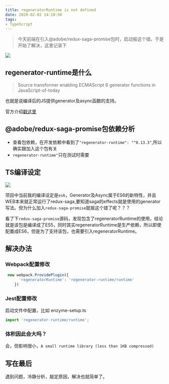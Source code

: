 ```yaml
---
title: regeneratorRuntime is not defined
date: 2020-02-02 14:19:50
tags:
- TypeScript
---
```

> 今天前端在引入@adobe/redux-saga-promise包时，启动报这个错。于是开始了解决，这里记录下

![](https://i.imgur.com/jmQxpPr.png)

## regenerator-runtime是什么
> Source transformer enabling ECMAScript 6 generator functions in JavaScript-of-today

也就是说编译后的JS提供generator及async函数的支持。

官方介绍[戳这里](https://github.com/facebook/regenerator/tree/master/packages/regenerator-runtime)

## @adobe/redux-saga-promise包依赖分析
- 查看包依赖，在开发依赖中看到了`"regenerator-runtime": "^0.13.3"`,所以确实跟加入这个包有关
- `regenerator-runtime"`只在测试时需要

## TS编译设定

![](https://i.imgur.com/pSVfw6G.png)

项目中当前我的编译设定是`es6`，Generator及Async属于ES6的新特性，并且WEB本来就正常运行了redux-saga,要知道saga的effects就是使用的generator写法。但为什么加入`redux-saga-promise`就报这个错了呢？？？

看了下`redux-saga-promise`源码，发现包含了regeneratorRuntime的使用，结论就是该包是编译成了ES5，同时其实regeneratorRuntime是生产依赖，所以即使配置成ES6，但是为了支持该包，也需要引入regeneratorRuntime。

## 解决办法

### Webpack配置修改

```javascript
 new webpack.ProvidePlugin({
      'regeneratorRuntime': 'regenerator-runtime/runtime'
    })
```

### Jest配置修改
启动文件中配置，比如 enzyme-setup.ts

```typescript
import 'regenerator-runtime/runtime';

```

### 体积因此会大吗？
会，但影响很小，`A small runtime library (less than 1KB compressed)`

## 写在最后
遇到问题，冷静分析，敲定原因，解决也就简单了。
